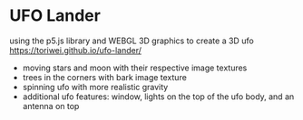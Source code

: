 UFO Lander
=================
using the p5.js library and WEBGL 3D graphics to create a 3D ufo
https://toriwei.github.io/ufo-lander/
- moving stars and moon with their respective image textures
- trees in the corners with bark image texture
- spinning ufo with more realistic gravity
- additional ufo features: window, lights on the top of the ufo body, and an antenna on top

